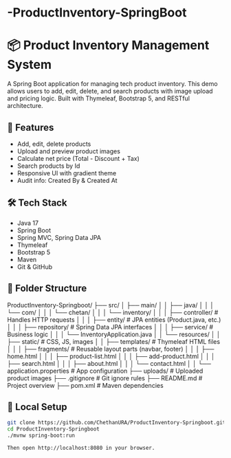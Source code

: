# -ProductInventory-SpringBoot
# 📦 Product Inventory Management System

A Spring Boot application for managing tech product inventory. This demo allows users to add, edit, delete, and search products with image upload and pricing logic. Built with Thymeleaf, Bootstrap 5, and RESTful architecture.

## 🚀 Features

- Add, edit, delete products
- Upload and preview product images
- Calculate net price (Total - Discount + Tax)
- Search products by Id
- Responsive UI with gradient theme
- Audit info: Created By & Created At

## 🛠️ Tech Stack

- Java 17
- Spring Boot
- Spring MVC, Spring Data JPA
- Thymeleaf
- Bootstrap 5
- Maven
- Git & GitHub

## 📂 Folder Structure
ProductInventory-Springboot/
├── src/
│   ├── main/
│   │   ├── java/
│   │   │   └── com/
│   │   │       └── chetan/
│   │   │           └── inventory/
│   │   │               ├── controller/       # Handles HTTP requests
│   │   │               ├── entity/           # JPA entities (Product.java, etc.)
│   │   │               ├── repository/       # Spring Data JPA interfaces
│   │   │               ├── service/          # Business logic
│   │   │               └── InventoryApplication.java
│   │   └── resources/
│   │       ├── static/                      # CSS, JS, images
│   │       ├── templates/                   # Thymeleaf HTML files
│   │       │   ├── fragments/               # Reusable layout parts (navbar, footer)
│   │       │   ├── home.html
│   │       │   ├── product-list.html
│   │       │   ├── add-product.html
│   │       │   ├── search.html
│   │       │   ├── about.html
│   │       │   └── contact.html
│   │       └── application.properties       # App configuration
├── uploads/                                 # Uploaded product images
├── .gitignore                               # Git ignore rules
├── README.md                                # Project overview
├── pom.xml                                  # Maven dependencies


## 🧪 Local Setup

```bash
git clone https://github.com/ChethanURA/ProductInventory-Springboot.git
cd ProductInventory-Springboot
./mvnw spring-boot:run

Then open http://localhost:8080 in your browser.
